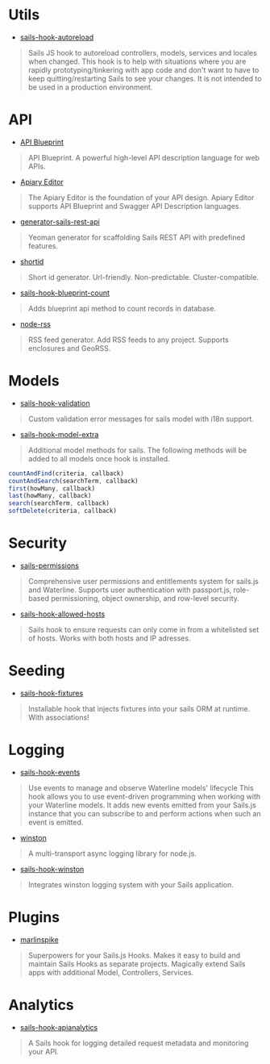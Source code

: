 # Utils

- [sails-hook-autoreload](https://github.com/sgress454/sails-hook-autoreload)
> Sails JS hook to autoreload controllers, models, services and locales when changed.
> This hook is to help with situations where you are rapidly prototyping/tinkering with app code and don't want to have to keep quitting/restarting Sails to see your changes. It is not intended to be used in a production environment.

# API

- [API Blueprint](https://apiblueprint.org/)
> API Blueprint. A powerful high-level API description language for web APIs.

- [Apiary Editor](https://apiary.io/)
> The Apiary Editor is the foundation of your API design. Apiary Editor supports API Blueprint and Swagger API Description languages.

- [generator-sails-rest-api](https://github.com/ghaiklor/generator-sails-rest-api)
> Yeoman generator for scaffolding Sails REST API with predefined features.

- [shortid](https://github.com/dylang/shortid)
> Short id generator. Url-friendly. Non-predictable. Cluster-compatible.

- [sails-hook-blueprint-count](https://github.com/kristian-ackar/sails-hook-blueprint-count)
> Adds blueprint api method to count records in database.

- [node-rss](https://github.com/dylang/node-rss)
> RSS feed generator. Add RSS feeds to any project. Supports enclosures and GeoRSS.

# Models

- [sails-hook-validation](https://github.com/lykmapipo/sails-hook-validation)
> Custom validation error messages for sails model with i18n support.

- [sails-hook-model-extra](https://github.com/lykmapipo/sails-hook-model-extra)
> Additional model methods for sails.
> The following methods will be added to all models once hook is installed.

```javascript
countAndFind(criteria, callback)
countAndSearch(searchTerm, callback)
first(howMany, callback)
last(howMany, callback)
search(searchTerm, callback)
softDelete(criteria, callback)
```

# Security

- [sails-permissions](https://github.com/langateam/sails-permissions)
> Comprehensive user permissions and entitlements system for sails.js and Waterline. Supports user authentication with passport.js, role-based permissioning, object ownership, and row-level security.

- [sails-hook-allowed-hosts](https://github.com/elssar/sails-hook-allowed-hosts)
> Sails hook to ensure requests can only come in from a whitelisted set of hosts.
    Works with both hosts and IP adresses.

# Seeding

- [sails-hook-fixtures](https://github.com/arryon/sails-hook-fixtures)
> Installable hook that injects fixtures into your sails ORM at runtime. With associations!

# Logging

- [sails-hook-events](https://github.com/Dreamscapes/sails-hook-events)
> Use events to manage and observe Waterline models' lifecycle
> This hook allows you to use event-driven programming when working with your Waterline models. It adds new events emitted from your Sails.js instance that you can subscribe to and perform actions when such an event is emitted.

- [winston](https://github.com/winstonjs/winston)
> A multi-transport async logging library for node.js.

- [sails-hook-winston](https://github.com/Kikobeats/sails-hook-winston)
> Integrates winston logging system with your Sails application.

# Plugins

- [marlinspike](https://github.com/tjwebb/marlinspike)
> Superpowers for your Sails.js Hooks.
> Makes it easy to build and maintain Sails Hooks as separate projects.
> Magically extend Sails apps with additional Model, Controllers, Services.

# Analytics

- [sails-hook-apianalytics](https://github.com/mikermcneil/sails-hook-apianalytics)
> A Sails hook for logging detailed request metadata and monitoring your API.